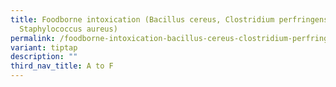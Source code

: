 ```yaml
---
title: Foodborne intoxication (Bacillus cereus, Clostridium perfringens and
  Staphylococcus aureus)
permalink: /foodborne-intoxication-bacillus-cereus-clostridium-perfringens-and-staphylococcus-aureus/
variant: tiptap
description: ""
third_nav_title: A to F
---
```

